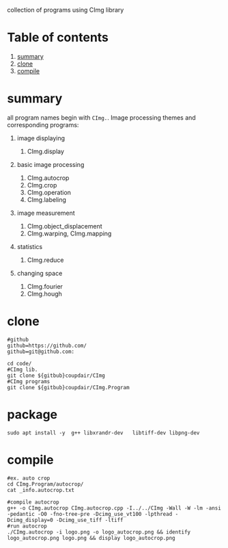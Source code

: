 collection of programs using CImg library

<!--- begin@of@TOC --->
# Table of contents

1. [summary](#summary)
1. [clone](#clone)
1. [compile](#compile)
<!--- end@of@TOC --->

# summary

all program names begin with `CImg.`.
Image processing themes and corresponding programs:

1. image displaying
     1. CImg.display

1. basic image processing
     1. CImg.autocrop
     1. CImg.crop
     1. CImg.operation
     1. CImg.labeling

1. image measurement
     1. CImg.object_displacement
     1. CImg.warping, CImg.mapping

1. statistics
     1. CImg.reduce

1. changing space
     1. CImg.fourier
     1. CImg.hough

# clone

~~~ { .bash }
#github
github=https://github.com/
github=git@github.com:

cd code/
#CImg lib.
git clone ${gitbub}coupdair/CImg
#CImg programs
git clone ${gitbub}coupdair/CImg.Program
~~~

# package

~~~ { .bash }
sudo apt install -y  g++ libxrandr-dev   libtiff-dev libpng-dev
~~~

# compile

~~~ { .bash }
#ex. auto crop
cd CImg.Program/autocrop/
cat _info.autocrop.txt 

#compile autocrop
g++ -o CImg.autocrop CImg.autocrop.cpp -I../../CImg -Wall -W -lm -ansi -pedantic -O0 -fno-tree-pre -Dcimg_use_vt100 -lpthread -Dcimg_display=0 -Dcimg_use_tiff -ltiff
#run autocrop
./CImg.autocrop -i logo.png -o logo_autocrop.png && identify logo_autocrop.png logo.png && display logo_autocrop.png
~~~
